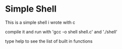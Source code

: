 # Simple Shell

This is a simple shell i wrote with c

compile it and run with 'gcc -o shell shell.c'  and './shell'

type help to see the list of built in functions 
